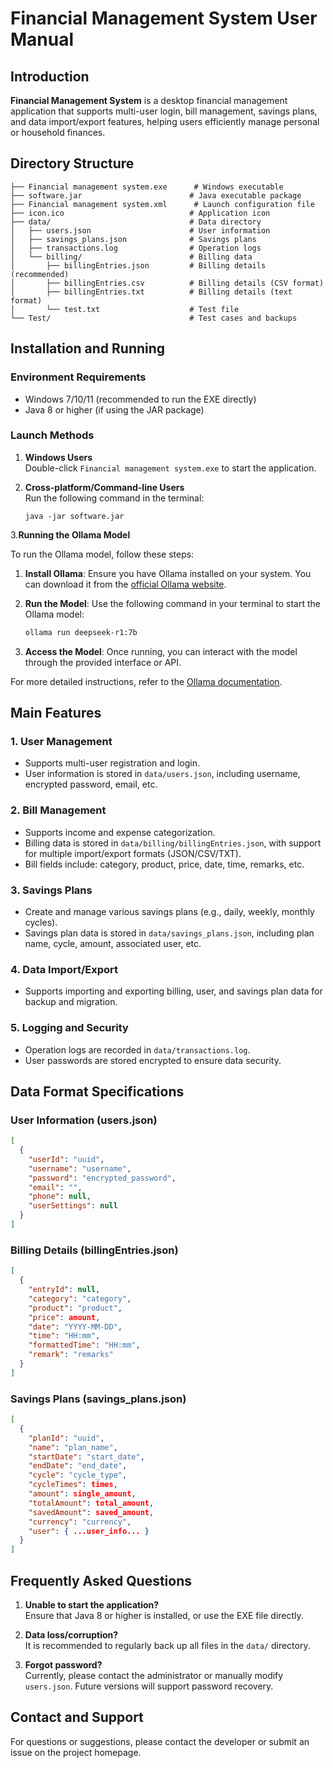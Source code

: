 # Financial Management System User Manual

## Introduction

**Financial Management System** is a desktop financial management application that supports multi-user login, bill management, savings plans, and data import/export features, helping users efficiently manage personal or household finances.

## Directory Structure

```
├── Financial management system.exe      # Windows executable
├── software.jar                        # Java executable package
├── Financial management system.xml      # Launch configuration file
├── icon.ico                            # Application icon
├── data/                               # Data directory
│   ├── users.json                      # User information
│   ├── savings_plans.json              # Savings plans
│   ├── transactions.log                # Operation logs
│   └── billing/                        # Billing data
│       ├── billingEntries.json         # Billing details (recommended)
│       ├── billingEntries.csv          # Billing details (CSV format)
│       ├── billingEntries.txt          # Billing details (text format)
│       └── test.txt                    # Test file
└── Test/                               # Test cases and backups
```

## Installation and Running

### Environment Requirements

- Windows 7/10/11 (recommended to run the EXE directly)
- Java 8 or higher (if using the JAR package)

### Launch Methods

1. **Windows Users**  
   Double-click `Financial management system.exe` to start the application.

2. **Cross-platform/Command-line Users**  
   Run the following command in the terminal:
   ```
   java -jar software.jar
   ```
3.**Running the Ollama Model**

To run the Ollama model, follow these steps:

1. **Install Ollama**: Ensure you have Ollama installed on your system. You can download it from the [official Ollama website](https://ollama.ai/).

2. **Run the Model**: Use the following command in your terminal to start the Ollama model:
   ```bash
   ollama run deepseek-r1:7b
   ```

3. **Access the Model**: Once running, you can interact with the model through the provided interface or API.

For more detailed instructions, refer to the [Ollama documentation](https://ollama.ai/docs).

## Main Features

### 1. User Management

- Supports multi-user registration and login.
- User information is stored in `data/users.json`, including username, encrypted password, email, etc.

### 2. Bill Management

- Supports income and expense categorization.
- Billing data is stored in `data/billing/billingEntries.json`, with support for multiple import/export formats (JSON/CSV/TXT).
- Bill fields include: category, product, price, date, time, remarks, etc.

### 3. Savings Plans

- Create and manage various savings plans (e.g., daily, weekly, monthly cycles).
- Savings plan data is stored in `data/savings_plans.json`, including plan name, cycle, amount, associated user, etc.

### 4. Data Import/Export

- Supports importing and exporting billing, user, and savings plan data for backup and migration.

### 5. Logging and Security

- Operation logs are recorded in `data/transactions.log`.
- User passwords are stored encrypted to ensure data security.

## Data Format Specifications

### User Information (users.json)

```json
[
  {
    "userId": "uuid",
    "username": "username",
    "password": "encrypted_password",
    "email": "",
    "phone": null,
    "userSettings": null
  }
]
```

### Billing Details (billingEntries.json)

```json
[
  {
    "entryId": null,
    "category": "category",
    "product": "product",
    "price": amount,
    "date": "YYYY-MM-DD",
    "time": "HH:mm",
    "formattedTime": "HH:mm",
    "remark": "remarks"
  }
]
```

### Savings Plans (savings_plans.json)

```json
[
  {
    "planId": "uuid",
    "name": "plan_name",
    "startDate": "start_date",
    "endDate": "end_date",
    "cycle": "cycle_type",
    "cycleTimes": times,
    "amount": single_amount,
    "totalAmount": total_amount,
    "savedAmount": saved_amount,
    "currency": "currency",
    "user": { ...user_info... }
  }
]
```

## Frequently Asked Questions

1. **Unable to start the application?**  
   Ensure that Java 8 or higher is installed, or use the EXE file directly.

2. **Data loss/corruption?**  
   It is recommended to regularly back up all files in the `data/` directory.

3. **Forgot password?**  
   Currently, please contact the administrator or manually modify `users.json`. Future versions will support password recovery.

## Contact and Support

For questions or suggestions, please contact the developer or submit an issue on the project homepage.
